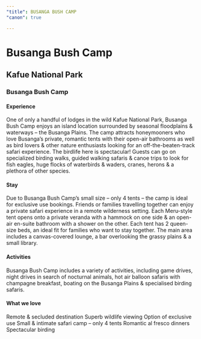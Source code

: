 ```yaml
---
"title": BUSANGA BUSH CAMP
"canon": true

---
```


# Busanga Bush Camp
## Kafue National Park
### Busanga Bush Camp

#### Experience
One of only a handful of lodges in the wild Kafue National Park, Busanga Bush Camp enjoys an island location surrounded by seasonal floodplains &amp; waterways – the Busanga Plains.
The camp attracts honeymooners who love Busanga’s private, romantic tents with their open-air bathrooms as well as bird lovers &amp; other nature enthusiasts looking for an off-the-beaten-track safari experience.
The birdlife here is spectacular!  Guests can go on specialized birding walks, guided walking safaris &amp; canoe trips to look for fish eagles, huge flocks of waterbirds &amp; waders, cranes, herons &amp; a plethora of other species.

#### Stay
Due to Busanga Bush Camp’s small size – only 4 tents – the camp is ideal for exclusive use bookings.  Friends or families travelling together can enjoy a private safari experience in a remote wilderness setting.
Each Meru-style tent opens onto a private veranda with a hammock on one side &amp; an open-air en-suite bathroom with a shower on the other.  Each tent has 2 queen-size beds, an ideal fit for families who want to stay together.
The main area includes a canvas-covered lounge, a bar overlooking the grassy plains &amp; a small library.

#### Activities
Busanga Bush Camp includes a variety of activities, including game drives, night drives in search of nocturnal animals, hot air balloon safaris with champagne breakfast, boating on the Busanga Plains &amp; specialised birding safaris.


#### What we love
Remote &amp; secluded destination
Superb wildlife viewing 
Option of exclusive use
Small &amp; intimate safari camp – only 4 tents
Romantic al fresco dinners
Spectacular birding